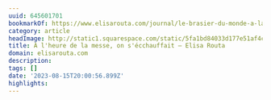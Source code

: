 ```yaml
---
uuid: 645601701
bookmarkOf: https://www.elisarouta.com/journal/le-brasier-du-monde-a-la-tele
category: article
headImage: http://static1.squarespace.com/static/5fa1bd84033d177e51af4cd2/5fa1c144d45f605131fd7008/64db418242367b77bae0cbf2/1692091629932/Elisa_ROUTA_Foot.jpg?format=1500w
title: À l'heure de la messe, on s'écchauffait — Elisa Routa
domain: elisarouta.com
description: 
tags: []
date: '2023-08-15T20:00:56.899Z'
highlights: 
---
```




